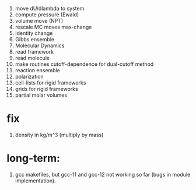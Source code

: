 1) move dU/dlambda to system
 2) compute pressure (Ewald)
 3) volume move (NPT)
 4) rescale MC moves max-change 
 5) identity change
 6) Gibbs ensemble
 7) Molecular Dynamics
 8) read framework
 9) read molecule
10) make routines cutoff-dependence for dual-cutoff method
11) reaction ensemble
12) polarization
13) cell-lists for rigid frameworks
14) grids for rigid frameworks
15) partial molar volumes

fix
===
1) density in kg/m^3 (multiply by mass)


long-term:
==========
1) gcc makefiles, but gcc-11 and gcc-12 not working so far (bugs in module implementation).



